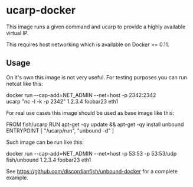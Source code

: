 # ucarp-docker

This image runs a given command and ucarp to provide a highly available
virtual IP.

This requires host networking which is available on Docker >= 0.11.

## Usage
On it's own this image is not very useful. For testing purposes you
can run netcat like this:

  docker run --cap-add=NET_ADMIN --net=host -p 2342:2342 \
         ucarp "nc -l -k -p 2342" 1.2.3.4 foobar23 eth1

For real use cases this image should be used as base image like this:

  FROM fish/ucarp
  RUN apt-get -qy update && apt-get -qy install unbound
  ENTRYPOINT [ "/ucarp/run", "unbound -d" ]
  
Such image can be run like this:

  docker run --cap-add=NET_ADMIN --net=host -p 53:53 -p 53:53/udp \
         fish/unbound 1.2.3.4 foobar23 eth1

See https://github.com/discordianfish/unbound-docker for a complete example.
